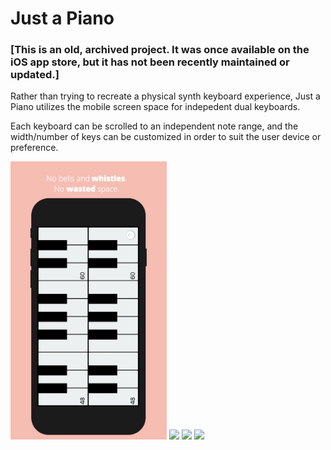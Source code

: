 # Just a Piano
 
### [This is an old, archived project. It was once available on the iOS app store, but it has not been recently maintained or updated.]

Rather than trying to recreate a physical synth keyboard experience, Just a Piano utilizes the mobile screen space for indepedent dual keyboards.

Each keyboard can be scrolled to an independent note range, and the width/number of keys can be customized in order to suit the user device or preference.

<img src="https://github.com/justKD/Just-a-Piano/blob/main/media/screenshot_0.jpg?raw=true" width="250">
<img src="https://github.com/justKD/Just-a-Piano/blob/main/media/screenshot_1.jpg?raw=true" width="250">
<img src="https://github.com/justKD/Just-a-Piano/blob/main/media/screenshot_2.jpg?raw=true" width="250">
<img src="https://github.com/justKD/Just-a-Piano/blob/main/media/screenshot_3.jpg?raw=true" width="250">

